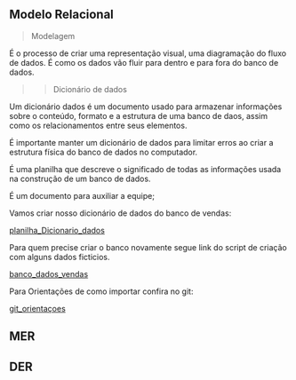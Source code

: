 Modelo Relacional 
---
> Modelagem

É o processo de criar uma representação visual, uma diagramação do fluxo de dados. 
É como os dados vão fluir para dentro e para fora do banco de dados.

>> Dicionário de dados

Um dicionário dados é um documento usado para armazenar informações sobre o conteúdo, formato e a estrutura de uma banco de daos, assim como os relacionamentos entre seus elementos.

É importante manter um dicionário de dados para limitar erros ao criar a estrutura física do banco de dados no computador.

É uma planilha que descreve o significado de todas as informações usada na construção de um banco de dados.

É um documento para auxiliar a equipe;

Vamos criar nosso dicionário de dados do banco de vendas:

[planilha_Dicionario_dados](https://github.com/ferreirabs01/v_etinerario_2024/raw/main/bancoDados/documento/Dicion%C3%A1rio%20de%20dados.xlsx)

Para quem precise criar o banco novamente segue link do script de criação com alguns dados ficticios.

[banco_dados_vendas](https://github.com/ferreirabs01/v_etinerario_2024/raw/main/bancoDados/documento/vendas.zip)

Para Orientações de como importar confira no git: 

[git_orientaçoes](https://github.com/ferreirabs01/v_etinerario_2024/tree/main/bancoDados/instalacoes)



MER
---

DER
---





